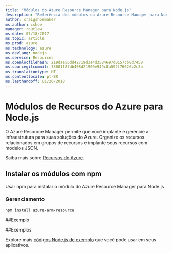```yaml
---
title: "Módulos do Azure Resource Manager para Node.js"
description: "Referência dos módulos do Azure Resource Manager para Node.js"
author: craigshoemaker
ms.author: cshoe
manager: routlaw
ms.date: 07/18/2017
ms.topic: article
ms.prod: azure
ms.technology: azure
ms.devlang: nodejs
ms.service: Resources
ms.openlocfilehash: 219dae56dd42719d3e4d3584697d0157cb8d7458
ms.sourcegitcommit: 78001187db408d21909e949c8a592f76626c2c3b
ms.translationtype: HT
ms.contentlocale: pt-BR
ms.lasthandoff: 01/26/2018
---
```

# <a name="azure-resource-modules-for-nodejs"></a>Módulos de Recursos do Azure para Node.js

O Azure Resource Manager permite que você implante e gerencie a infraestrutura para suas soluções do Azure. Organize os recursos relacionados em grupos de recursos e implante seus recursos com modelos JSON.

Saiba mais sobre [Recursos do Azure](https://docs.microsoft.com/azure/azure-resource-manager/).

## <a name="install-the-modules-with-npm"></a>Instalar os módulos com npm

Usar npm para instalar o módulo do Azure Resource Manager para Node.js

### <a name="management"></a>Gerenciamento

```bash
npm install azure-arm-resource
```

##<a name="example"></a>Exemplo

##<a name="samples"></a>Exemplos

Explore mais [códigos Node.js de exemplo](https://azure.microsoft.com/resources/samples/?platform=nodejs) que você pode usar em seus aplicativos.